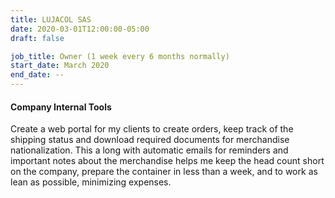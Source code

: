 ```yaml
---
title: LUJACOL SAS
date: 2020-03-01T12:00:00-05:00
draft: false

job_title: Owner (1 week every 6 months normally)
start_date: March 2020
end_date: --
---
```


#### Company Internal Tools

Create a web portal for my clients to create orders, keep track of the shipping
status and download required documents for merchandise nationalization. This a
long with automatic emails for reminders and important notes about the
merchandise helps me keep the head count short on the company, prepare the
container in less than a week, and to work as lean as possible, minimizing
expenses.
